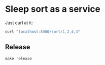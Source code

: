 # Sleep sort as a service

Just curl at it:

```bash
curl "localhost:8080/sort/1,2,4,3"
```

## Release

```
make release
```
